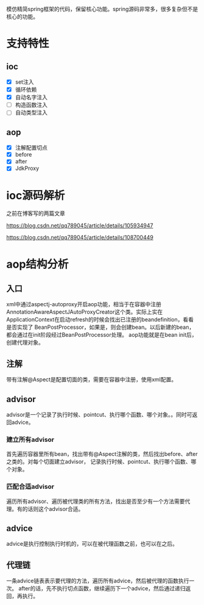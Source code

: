 模仿精简spring框架的代码，保留核心功能。spring源码非常多，很多复杂但不是核心的功能。

# 支持特性

## ioc

- [x] set注入
- [x] 循环依赖
- [x] 自动名字注入
- [ ] 构造函数注入
- [ ] 自动类型注入

## aop

- [x] 注解配置切点
- [x] before
- [x] after
- [x] JdkProxy

# ioc源码解析

之前在博客写的两篇文章

https://blog.csdn.net/qq789045/article/details/105934947

https://blog.csdn.net/qq789045/article/details/108700449

# aop结构分析

## 入口

xml中通过aspectj-autoproxy开启aop功能，相当于在容器中注册AnnotationAwareAspectJAutoProxyCreator这个类。实际上实在ApplicationContext在启动refresh的时候会找出已注册的beandefinition，看看是否实现了
BeanPostProcessor，如果是，则会创建bean。以后新建的bean，都会通过在init阶段经过BeanPostProcessor处理。
aop功能就是在bean init后，创建代理对象。

## 注解

带有注解@Aspect是配置切面的类，需要在容器中注册，使用xml配置。

## advisor

advisor是一个记录了执行时候、pointcut、执行哪个函数、哪个对象。。同时可返回advice。

### 建立所有advisor

首先遍历容器里所有bean，找出带有@Aspect注解的类，然后找出before、after之类的。对每个切面建立advisor，
记录执行时候、pointcut、执行哪个函数、哪个对象。

### 匹配合适advisor

遍历所有advisor、遍历被代理类的所有方法，找出是否至少有一个方法需要代理。有的话则这个advisor合适。

## advice

advice是执行控制执行时机的，可以在被代理函数之前，也可以在之后。

## 代理链

一条advice链表表示要代理的方法，遍历所有advice，然后被代理的函数执行一次。
after的话，先不执行切点函数，继续遍历下一个advice，然后通过递归返回，再执行。

